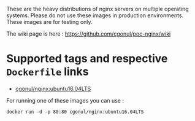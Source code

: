 These are the heavy distributions of nginx servers on multiple operating systems. Please do not use these images in production environments. These images are for testing only.

The wiki page is here : https://github.com/cgonul/poc-nginx/wiki

# Supported tags and respective `Dockerfile` links

-	[cgonul/nginx:ubuntu16.04LTS](https://github.com/cgonul/poc-nginx/blob/master/nginx/ubuntu16.04LTS/Dockerfile)

For running one of these images you can use :

```
docker run -d -p 80:80 cgonul/nginx:ubuntu16.04LTS
```
